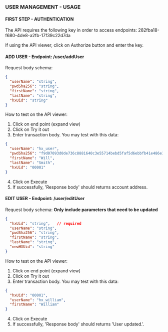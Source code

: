 ### USER MANAGEMENT - USAGE

#### FIRST STEP - AUTHENTICATION
The API requires the following key in order to access endpoints:
282fba18-f680-4de8-a2fb-17f39c22d7da

If using the API viewer, click on Authorize button and enter the key.

#### ADD USER - Endpoint: /user/addUser
Request body schema:
```json
{
  "userName": "string",
  "pwdSha256": "string",
  "firstName": "string",
  "lastName": "string",
  "hxUid": "string"
}
```

How to test on the API viewer:
1. Click on end point (expand view)
2. Click on Try it out
3. Enter transaction body. You may test with this data:
  ```json
  {
    "userName": "hx_user",
    "pwdSha256": "f9d07093d0de736c8881640c3e55714bebd5faf5d6ebbfb41e486e1660c8fc0e",
    "firstName": "Will",
    "lastName": "Smith",
    "hxUid": "00001"
  }
  ```
4. Click on Execute
5. If successfully, 'Response body' should returns account address.

#### EDIT USER - Endpoint: /user/editUser
Request body schema:
__Only include parameters that need to be updated__

```json
{
  "hxUid": "string",   // required
  "userName": "string",
  "pwdSha256": "string",
  "firstName": "string",
  "lastName": "string",
  "newHXUid": "string"
}
```

How to test on the API viewer:
1. Click on end point (expand view)
2. Click on Try it out
3. Enter transaction body. You may test with this data:
  ```json
  {
    "hxUid": "00001",
    "userName": "hx_william",
    "firstName": "William"
  }
  ```
4. Click on Execute
5. If successfully, 'Response body' should returns 'User updated.'.
